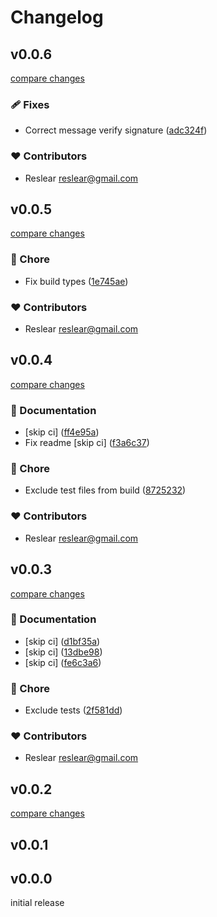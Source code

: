 # Changelog

## v0.0.6

[compare changes](https://github.com/reslear/simple-siwe/compare/v0.0.5...v0.0.6)

### 🩹 Fixes

- Correct message verify signature ([adc324f](https://github.com/reslear/simple-siwe/commit/adc324f))

### ❤️ Contributors

- Reslear <reslear@gmail.com>

## v0.0.5

[compare changes](https://github.com/reslear/simple-siwe/compare/v0.0.4...v0.0.5)

### 🏡 Chore

- Fix build types ([1e745ae](https://github.com/reslear/simple-siwe/commit/1e745ae))

### ❤️ Contributors

- Reslear <reslear@gmail.com>

## v0.0.4

[compare changes](https://github.com/reslear/simple-siwe/compare/v0.0.3...v0.0.4)

### 📖 Documentation

- [skip ci] ([ff4e95a](https://github.com/reslear/simple-siwe/commit/ff4e95a))
- Fix readme [skip ci] ([f3a6c37](https://github.com/reslear/simple-siwe/commit/f3a6c37))

### 🏡 Chore

- Exclude test files from build ([8725232](https://github.com/reslear/simple-siwe/commit/8725232))

### ❤️ Contributors

- Reslear <reslear@gmail.com>

## v0.0.3

[compare changes](https://github.com/reslear/simple-siwe/compare/v0.0.2...v0.0.3)

### 📖 Documentation

- [skip ci] ([d1bf35a](https://github.com/reslear/simple-siwe/commit/d1bf35a))
- [skip ci] ([13dbe98](https://github.com/reslear/simple-siwe/commit/13dbe98))
- [skip ci] ([fe6c3a6](https://github.com/reslear/simple-siwe/commit/fe6c3a6))

### 🏡 Chore

- Exclude tests ([2f581dd](https://github.com/reslear/simple-siwe/commit/2f581dd))

### ❤️ Contributors

- Reslear <reslear@gmail.com>

## v0.0.2

[compare changes](https://github.com/reslear/simple-siwe/compare/v0.0.1...v0.0.2)

## v0.0.1

## v0.0.0

initial release